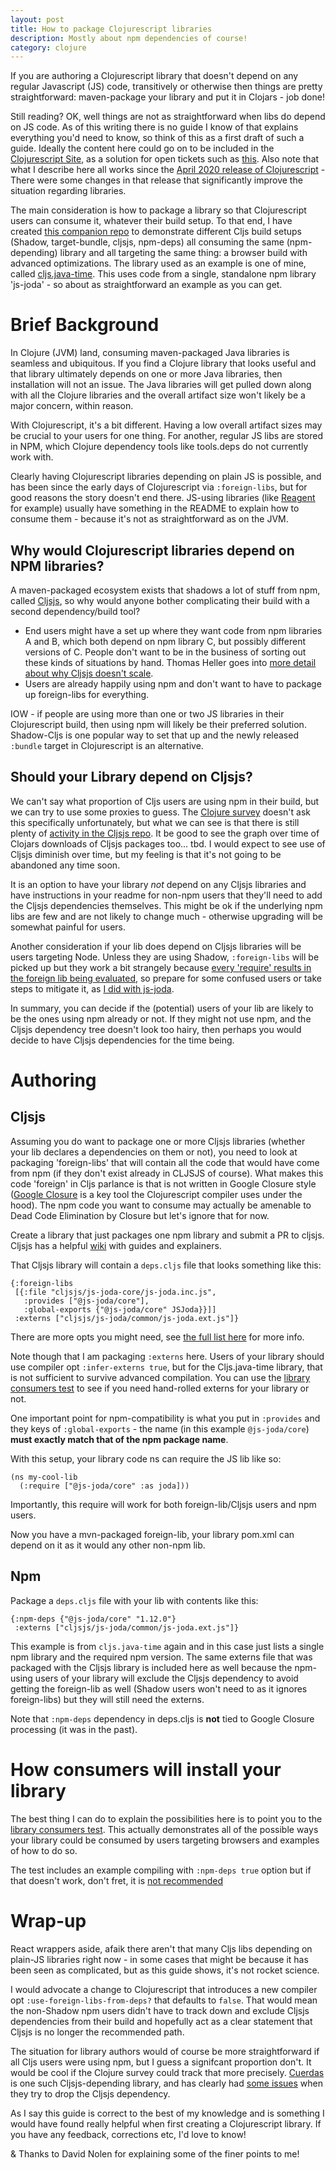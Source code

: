 ```yaml
---
layout: post
title: How to package Clojurescript libraries
description: Mostly about npm dependencies of course!
category: clojure 
---
```


If you are authoring a Clojurescript library that doesn't depend on any regular Javascript (JS) code, transitively or otherwise then things are pretty straightforward: maven-package your library and put it in Clojars - job done!

Still reading? OK, well things are not as straightforward when libs do depend on JS code. As of this writing there is no guide I know of that explains everything you'd need to know, so think of this as a first draft of such a guide. Ideally the content here could go on to be included in the [Clojurescript Site](https://clojurescript.org/), as a solution for open tickets such as [this](https://github.com/clojure/clojurescript-site/issues/224). Also note that what I describe here all works since the [April 2020 release of Clojurescript](https://clojurescript.org/news/2020-04-24-release) - There were some changes in that release that significantly improve the situation regarding libraries.

The main consideration is how to package a library so that Clojurescript users can consume it, whatever their build setup. To that end, I have created [this companion repo](https://github.com/henryw374/clojurescript-library-consumers-test) to demonstrate different Cljs build setups (Shadow, target-bundle, cljsjs, npm-deps) all consuming the same (npm-depending) library and all targeting the same thing: a browser build with advanced optimizations. The library used as an example is one of mine, called [cljs.java-time](https://github.com/henryw374/cljs.java-time). This uses code from a single, standalone npm library 'js-joda' - so about as straightforward an example as you can get.

# Brief Background

In Clojure (JVM) land, consuming maven-packaged Java libraries is seamless and ubiquitous. If you find a Clojure library that looks useful and that library ultimately depends on one or more Java libraries, then installation will not an issue. The Java libraries will get pulled down along with all the Clojure libraries and the overall artifact size won't likely be a major concern, within reason.

With Clojurescript, it's a bit different. Having a low overall artifact sizes may be crucial to your users for one thing. For another, regular JS libs are stored in NPM, which Clojure dependency tools like tools.deps do not currently work with. 

Clearly having Clojurescript libraries depending on plain JS is possible, and has been since the early days of Clojurescript via `:foreign-libs`, but for good reasons the story doesn't end there. JS-using libraries (like [Reagent](https://github.com/reagent-project/reagent) for example) usually have something in the README to explain how to consume them - because it's not as straightforward as on the JVM.

## Why would Clojurescript libraries depend on NPM libraries?

A maven-packaged ecosystem exists that shadows a lot of stuff from npm, called [Cljsjs](https://github.com/cljsjs/packages), so why would anyone bother complicating their build with a second dependency/build tool?

* End users might have a set up where they want code from npm libraries A and B, which both depend on npm library C, but possibly different versions of C. People don't want to be in the business of sorting out these kinds of situations by hand. Thomas Heller goes into [more detail about why Cljsjs doesn't scale](https://code.thheller.com/blog/shadow-cljs/2017/09/15/js-dependencies-the-problem.html).
* Users are already happily using npm and don't want to have to package up foreign-libs for everything.

IOW - if people are using more than one or two JS libraries in their Clojurescript build, then using npm will likely be their preferred solution. Shadow-Cljs is one popular way to set that up and the newly released `:bundle` target in Clojurescript is an alternative. 

## Should your Library depend on Cljsjs?

We can't say what proportion of Cljs users are using npm in their build, but we can try to use some proxies to guess. The [Clojure survey](https://clojure.org/news/2020/02/20/state-of-clojure-2020) doesn't ask this specifically unfortunately, but what we can see is that there is still plenty of [activity in the Cljsjs repo](https://github.com/cljsjs/packages/graphs/commit-activity). It be good to see the graph over time of Clojars downloads of Cljsjs packages too... tbd. I would expect to see use of Cljsjs diminish over time, but my feeling is that it's not going to be abandoned any time soon. 

It is an option to have your library *not* depend on any Cljsjs libraries and have instructions in your readme for non-npm users that they'll need to add the Cljsjs dependencies themselves. This might be ok if the underlying npm libs are few and are not likely to change much - otherwise upgrading will be somewhat painful for users. 

Another consideration if your lib does depend on Cljsjs libraries will be users targeting Node. Unless they are using Shadow, `:foreign-libs` will be picked up but they work a bit strangely because [every 'require' results in the foreign lib being evaluated](https://github.com/clojure/clojurescript-site/issues/320), so prepare for some confused users or take steps to mitigate it, as [I did with js-joda](https://github.com/henryw374/packages/commit/13958337d9ba2e04563c03076bba24be6e1b0921).

In summary, you can decide if the (potential) users of your lib are likely to be the ones using npm already or not. If they might not use npm, and the Cljsjs dependency tree doesn't look too hairy, then perhaps you would decide to have Cljsjs dependencies for the time being.

# Authoring

## Cljsjs

Assuming you do want to package one or more Cljsjs libraries (whether your lib declares a dependencies on them or not), you need to look at packaging 'foreign-libs' that will contain all the code that would have come from npm (if they don't exist already in CLJSJS of course). What makes this code 'foreign' in Cljs parlance is that is not written in Google Closure style ([Google Closure](https://developers.google.com/closure) is a key tool the Clojurescript compiler uses under the hood). The npm code you want to consume may actually be amenable to Dead Code Elimination by Closure but let's ignore that for now.

Create a library that just packages one npm library and submit a PR to cljsjs. Cljsjs has a helpful [wiki](https://github.com/cljsjs/packages/wiki) with guides and explainers.

That Cljsjs library will contain a `deps.cljs` file that looks something like this:

```
{:foreign-libs
 [{:file "cljsjs/js-joda-core/js-joda.inc.js",
   :provides ["@js-joda/core"],
   :global-exports {"@js-joda/core" JSJoda}}]]
 :externs ["cljsjs/js-joda/common/js-joda.ext.js"]}
```

There are more opts you might need, see [the full list here](https://clojurescript.org/reference/compiler-options#foreign-libs) for more info. 

Note though that I am packaging `:externs` here. Users of your library should use compiler opt `:infer-externs true`, but for the Cljs.java-time library, that is not sufficient to survive advanced compilation. You can use the [library consumers test](https://github.com/henryw374/clojurescript-library-consumers-test) to see if you need hand-rolled externs for your library or not.

One important point for npm-compatibility is what you put in `:provides` and they keys of `:global-exports` - the name (in this example `@js-joda/core`) **must exactly match that of the npm package name**.

With this setup, your library code ns can require the JS lib like so:

```
(ns my-cool-lib
  (:require ["@js-joda/core" :as joda]))
  ```
  
Importantly, this require will work for both foreign-lib/Cljsjs users and npm users.  

Now you have a mvn-packaged foreign-lib, your library pom.xml can depend on it as it would any other non-npm lib.

## Npm

Package a `deps.cljs` file with your lib with contents like this:

```
{:npm-deps {"@js-joda/core" "1.12.0"}
 :externs ["cljsjs/js-joda/common/js-joda.ext.js"]}
```

This example is from `cljs.java-time` again and in this case just lists a single npm library and the required  npm version. The same externs file that was packaged with the Cljsjs library is included here as well because the npm-using users of your library will exclude the Cljsjs dependency to avoid getting the foreign-lib as well (Shadow users won't need to as it ignores foreign-libs) but they will still need the externs. 

Note that `:npm-deps` dependency in deps.cljs is **not** tied to Google Closure processing (it was in the past).

# How consumers will install your library

The best thing I can do to explain the possibilities here is to point you to the [library consumers test](https://github.com/henryw374/clojurescript-library-consumers-test). This actually demonstrates all of the possible ways your library could be consumed by users targeting browsers and examples of how to do so.

The test includes an example compiling with `:npm-deps true` option but if that doesn't work, don't fret, it is [not recommended](https://clojurescript.org/reference/compiler-options#npm-deps)

# Wrap-up

React wrappers aside, afaik there aren't that many Cljs libs depending on plain-JS libraries right now - in some cases that might be because it has been seen as complicated, but as this guide shows, it's not rocket science. 

I would advocate a change to Clojurescript that introduces a new compiler opt `:use-foreign-libs-from-deps?` that defaults to `false`. That would mean the non-Shadow npm users didn't have to track down and exclude Cljsjs dependencies from their build and hopefully act as a clear statement that Cljsjs is no longer the recommended path.

The situation for library authors would of course be more straightforward if all Cljs users were using npm, but I guess a signifcant proportion don't. It would be cool if the Clojure survey could track that more precisely. [Cuerdas](https://github.com/funcool/cuerdas) is one such Cljsjs-depending library, and has clearly had [some issues](https://github.com/funcool/cuerdas/commit/a8443724e22435e052af4149b27dd2169f3216ac) when they try to drop the Cljsjs dependency. 

As I say this guide is correct to the best of my knowledge and is something I would have found really helpful when first creating a Clojurescript library. If you have any feedback, corrections etc, I'd love to know!

& Thanks to David Nolen for explaining some of the finer points to me! 
